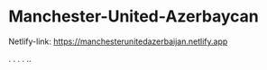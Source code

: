# Manchester-United-Azerbaycan

Netlify-link:
https://manchesterunitedazerbaijan.netlify.app

. 
. 
. 
. 
.. 